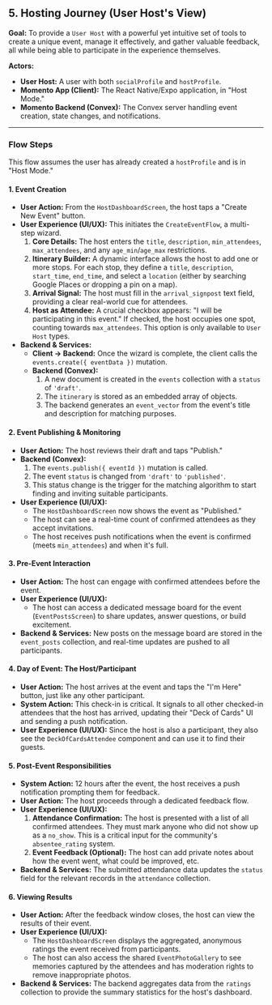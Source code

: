 ## 5. Hosting Journey (User Host's View)

**Goal:** To provide a `User Host` with a powerful yet intuitive set of tools to create a unique event, manage it effectively, and gather valuable feedback, all while being able to participate in the experience themselves.

**Actors:**

- **User Host:** A user with both `socialProfile` and `hostProfile`.
- **Momento App (Client):** The React Native/Expo application, in "Host Mode."
- **Momento Backend (Convex):** The Convex server handling event creation, state changes, and notifications.

---

### Flow Steps

This flow assumes the user has already created a `hostProfile` and is in "Host Mode."

#### 1. Event Creation

- **User Action:** From the `HostDashboardScreen`, the host taps a "Create New Event" button.
- **User Experience (UI/UX):** This initiates the `CreateEventFlow`, a multi-step wizard.
  1.  **Core Details:** The host enters the `title`, `description`, `min_attendees`, `max_attendees`, and any `age_min`/`age_max` restrictions.
  2.  **Itinerary Builder:** A dynamic interface allows the host to add one or more stops. For each stop, they define a `title`, `description`, `start_time`, `end_time`, and select a `location` (either by searching Google Places or dropping a pin on a map).
  3.  **Arrival Signal:** The host must fill in the `arrival_signpost` text field, providing a clear real-world cue for attendees.
  4.  **Host as Attendee:** A crucial checkbox appears: "I will be participating in this event." If checked, the host occupies one spot, counting towards `max_attendees`. This option is only available to `User Host` types.
- **Backend & Services:**
  - **Client -> Backend:** Once the wizard is complete, the client calls the `events.create({ eventData })` mutation.
  - **Backend (Convex):**
    1.  A new document is created in the `events` collection with a `status` of `'draft'`.
    2.  The `itinerary` is stored as an embedded array of objects.
    3.  The backend generates an `event_vector` from the event's title and description for matching purposes.

#### 2. Event Publishing & Monitoring

- **User Action:** The host reviews their draft and taps "Publish."
- **Backend (Convex):**
  1.  The `events.publish({ eventId })` mutation is called.
  2.  The event `status` is changed from `'draft'` to `'published'`.
  3.  This status change is the trigger for the matching algorithm to start finding and inviting suitable participants.
- **User Experience (UI/UX):**
  - The `HostDashboardScreen` now shows the event as "Published."
  - The host can see a real-time count of confirmed attendees as they accept invitations.
  - The host receives push notifications when the event is confirmed (meets `min_attendees`) and when it's full.

#### 3. Pre-Event Interaction

- **User Action:** The host can engage with confirmed attendees before the event.
- **User Experience (UI/UX):**
  - The host can access a dedicated message board for the event (`EventPostsScreen`) to share updates, answer questions, or build excitement.
- **Backend & Services:** New posts on the message board are stored in the `event_posts` collection, and real-time updates are pushed to all participants.

#### 4. Day of Event: The Host/Participant

- **User Action:** The host arrives at the event and taps the "I'm Here" button, just like any other participant.
- **System Action:** This check-in is critical. It signals to all other checked-in attendees that the host has arrived, updating their "Deck of Cards" UI and sending a push notification.
- **User Experience (UI/UX):** Since the host is also a participant, they also see the `DeckOfCardsAttendee` component and can use it to find their guests.

#### 5. Post-Event Responsibilities

- **System Action:** 12 hours after the event, the host receives a push notification prompting them for feedback.
- **User Action:** The host proceeds through a dedicated feedback flow.
- **User Experience (UI/UX):**
  1.  **Attendance Confirmation:** The host is presented with a list of all confirmed attendees. They must mark anyone who did not show up as a `no_show`. This is a critical input for the community's `absentee_rating` system.
  2.  **Event Feedback (Optional):** The host can add private notes about how the event went, what could be improved, etc.
- **Backend & Services:** The submitted attendance data updates the `status` field for the relevant records in the `attendance` collection.

#### 6. Viewing Results

- **User Action:** After the feedback window closes, the host can view the results of their event.
- **User Experience (UI/UX):**
  - The `HostDashboardScreen` displays the aggregated, anonymous ratings the event received from participants.
  - The host can also access the shared `EventPhotoGallery` to see memories captured by the attendees and has moderation rights to remove inappropriate photos.
- **Backend & Services:** The backend aggregates data from the `ratings` collection to provide the summary statistics for the host's dashboard.
